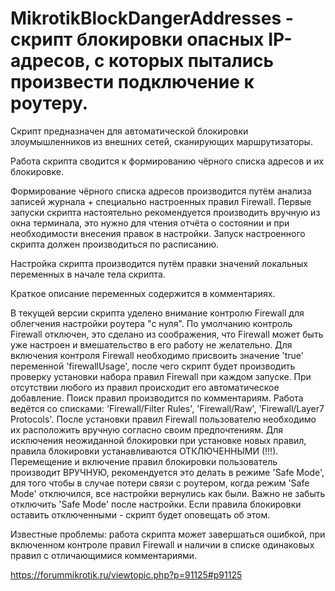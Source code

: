 # MikrotikBlockDangerAddresses - скрипт блокировки опасных IP-адресов, с которых пытались произвести подключение к роутеру.

Скрипт предназначен для автоматической блокировки злоумышленников из внешних сетей, сканирующих маршрутизаторы. 

Работа скрипта сводится к формированию чёрного списка адресов и их блокировке.

Формирование чёрного списка адресов производится путём анализа записей журнала + специально настроенных правил Firewall.
Первые запуски скрипта настоятельно рекомендуется производить вручную из окна терминала, это нужно для чтения отчёта о состоянии и при необходимости внесения правок в настройки. 
Запуск настроенного скрипта должен производиться по расписанию.

Настройка скрипта производится путём правки значений локальных переменных в начале тела скрипта.

Краткое описание переменных содержится в комментариях.

В текущей версии  скрипта уделено внимание контролю Firewall для облегчения настройки роутера "с нуля".
По умолчанию контроль Firewall отключен, это сделано из соображения, что Firewall может быть уже настроен и вмешательство в его работу не желательно.
Для включения контроля Firewall необходимо присвоить значение 'true' переменной 'firewallUsage', после чего скрипт будет производить проверку установки набора правил Firewall при каждом запуске. При отсутствии любого из правил происходит его автоматическое добавление. Поиск правил производится по комментариям. Работа ведётся со списками: 'Firewall/Filter Rules', 'Firewall/Raw', 'Firewall/Layer7 Protocols'. После установки правил Firewall пользователю необходимо их расположить вручную согласно своим предпочтениям. Для исключения неожиданной блокировки при установке новых правил, правила блокировки устанавливаются ОТКЛЮЧЕННЫМИ (!!!). Перемещение и включение правил блокировки пользователь производит ВРУЧНУЮ, рекомендуется это делать в режиме 'Safe Mode', для того чтобы в случае потери связи с роутером, когда режим 'Safe Mode' отключился, все настройки вернулись как были. Важно не забыть отключить 'Safe Mode' после настройки. Если правила блокировки оставить отключенными - скрипт будет оповещать об этом.

Известные проблемы: работа скрипта может завершаться ошибкой, при включенном контроле правил Firewall и наличии в списке одинаковых правил с отличающимися комментариями.

https://forummikrotik.ru/viewtopic.php?p=91125#p91125
